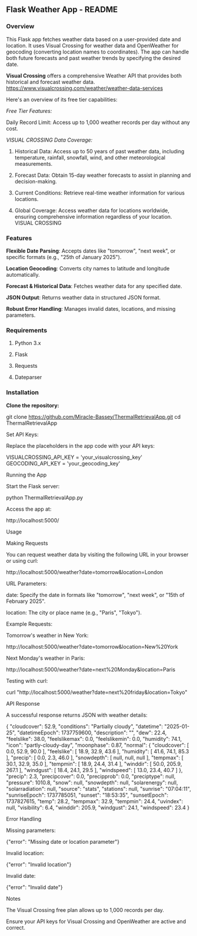 ## Flask Weather App - README

### Overview

This Flask app fetches weather data based on a user-provided date and location. It uses Visual Crossing for weather data and OpenWeather for geocoding (converting location names to coordinates). The app can handle both future forecasts and past weather trends by specifying the desired date.

**Visual Crossing** offers a comprehensive Weather API that provides both historical and forecast weather data.
https://www.visualcrossing.com/weather/weather-data-services

Here's an overview of its free tier capabilities:

*Free Tier Features:*

Daily Record Limit: Access up to 1,000 weather records per day without any cost. 

*VISUAL CROSSING Data Coverage:*

1. Historical Data: Access up to 50 years of past weather data, including temperature, rainfall, snowfall, wind, and other meteorological measurements. 

2. Forecast Data: Obtain 15-day weather forecasts to assist in planning and decision-making. 

3. Current Conditions: Retrieve real-time weather information for various locations. 

4. Global Coverage: Access weather data for locations worldwide, ensuring comprehensive information regardless of your location. 
VISUAL CROSSING

### Features

**Flexible Date Parsing**: Accepts dates like "tomorrow", "next week", or specific formats (e.g., "25th of January 2025").

**Location Geocoding**: Converts city names to latitude and longitude automatically.

**Forecast & Historical Data**: Fetches weather data for any specified date.

**JSON Output**: Returns weather data in structured JSON format.

**Robust Error Handling**: Manages invalid dates, locations, and missing parameters.

### Requirements

1. Python 3.x

2. Flask

3. Requests

4. Dateparser

### Installation

**Clone the repository:**

git clone https://github.com/Miracle-Bassey/ThermalRetrievalApp.git
cd ThermalRetrievalApp


Set API Keys:

Replace the placeholders in the app code with your API keys:

VISUALCROSSING_API_KEY = 'your_visualcrossing_key'
GEOCODING_API_KEY = 'your_geocoding_key'

Running the App

Start the Flask server:

python ThermalRetrievalApp.py

Access the app at:

http://localhost:5000/

Usage

Making Requests

You can request weather data by visiting the following URL in your browser or using curl:

http://localhost:5000/weather?date=tomorrow&location=London

URL Parameters:

date: Specify the date in formats like "tomorrow", "next week", or "15th of February 2025".

location: The city or place name (e.g., "Paris", "Tokyo").

Example Requests:

Tomorrow's weather in New York:

http://localhost:5000/weather?date=tomorrow&location=New%20York

Next Monday's weather in Paris:

http://localhost:5000/weather?date=next%20Monday&location=Paris

Testing with curl:

curl "http://localhost:5000/weather?date=next%20friday&location=Tokyo"

API Response

A successful response returns JSON with weather details:

{
    "cloudcover": 52.9,
    "conditions": "Partially cloudy",
    "datetime": "2025-01-25",
    "datetimeEpoch": 1737759600,
    "description": "",
    "dew": 22.4,
    "feelslike": 38.0,
    "feelslikemax": 0.0,
    "feelslikemin": 0.0,
    "humidity": 74.1,
    "icon": "partly-cloudy-day",
    "moonphase": 0.87,
    "normal": {
        "cloudcover": [
            0.0,
            52.9,
            90.0
        ],
        "feelslike": [
            18.9,
            32.9,
            43.6
        ],
        "humidity": [
            41.6,
            74.1,
            85.3
        ],
        "precip": [
            0.0,
            2.3,
            46.0
        ],
        "snowdepth": [
            null,
            null,
            null
        ],
        "tempmax": [
            30.1,
            32.9,
            35.0
        ],
        "tempmin": [
            18.9,
            24.4,
            31.4
        ],
        "winddir": [
            50.0,
            205.9,
            267.1
        ],
        "windgust": [
            18.4,
            24.1,
            29.5
        ],
        "windspeed": [
            13.0,
            23.4,
            40.7
        ]
    },
    "precip": 2.3,
    "precipcover": 0.0,
    "precipprob": 0.0,
    "preciptype": null,
    "pressure": 1010.8,
    "snow": null,
    "snowdepth": null,
    "solarenergy": null,
    "solarradiation": null,
    "source": "stats",
    "stations": null,
    "sunrise": "07:04:11",
    "sunriseEpoch": 1737785051,
    "sunset": "18:53:35",
    "sunsetEpoch": 1737827615,
    "temp": 28.2,
    "tempmax": 32.9,
    "tempmin": 24.4,
    "uvindex": null,
    "visibility": 6.4,
    "winddir": 205.9,
    "windgust": 24.1,
    "windspeed": 23.4
}

Error Handling

Missing parameters:

{"error": "Missing date or location parameter"}

Invalid location:

{"error": "Invalid location"}

Invalid date:

{"error": "Invalid date"}

Notes

The Visual Crossing free plan allows up to 1,000 records per day.

Ensure your API keys for Visual Crossing and OpenWeather are active and correct.

